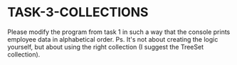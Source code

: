 # TASK-3-COLLECTIONS
Please modify the program from task 1 in such a way that the console prints employee data in alphabetical order.
Ps. It's not about creating the logic yourself, but about using the right collection (I suggest the TreeSet collection).
